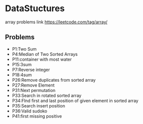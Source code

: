 # DataStuctures
array problems link https://leetcode.com/tag/array/



## Problems
* P1:Two Sum
* P4:Median of Two Sorted Arrays
* P11:container with most water
* P15:3sum
* P7:Reverse integer
* P18:4sum
* P26:Remove duplicates from sorted array
* P27:Remove Element
* P31:Next permutation
* P33:Search in rotated sorted array
* P34:FInd first and last position of given element in sorted array
* P35:Search insert position
* P36:Valid sudoko
* P41:first missing positive